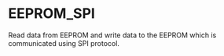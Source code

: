 # EEPROM_SPI
Read data from EEPROM and write data to the EEPROM which is communicated using SPI protocol.
